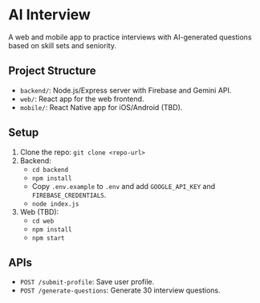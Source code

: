# AI Interview

A web and mobile app to practice interviews with AI-generated questions based on skill sets and seniority.

## Project Structure
- `backend/`: Node.js/Express server with Firebase and Gemini API.
- `web/`: React app for the web frontend.
- `mobile/`: React Native app for iOS/Android (TBD).

## Setup
1. Clone the repo: `git clone <repo-url>`
2. Backend:
   - `cd backend`
   - `npm install`
   - Copy `.env.example` to `.env` and add `GOOGLE_API_KEY` and `FIREBASE_CREDENTIALS`.
   - `node index.js`
3. Web (TBD):
   - `cd web`
   - `npm install`
   - `npm start`

## APIs
- `POST /submit-profile`: Save user profile.
- `POST /generate-questions`: Generate 30 interview questions.